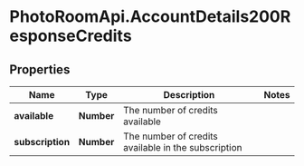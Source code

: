 # PhotoRoomApi.AccountDetails200ResponseCredits

## Properties

Name | Type | Description | Notes
------------ | ------------- | ------------- | -------------
**available** | **Number** | The number of credits available | 
**subscription** | **Number** | The number of credits available in the subscription | 


